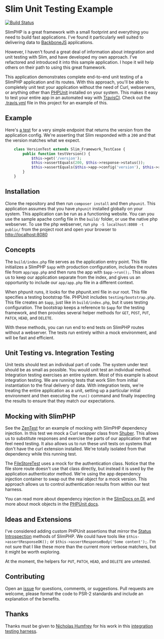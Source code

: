 Slim Unit Testing Example
================================================================================
[![Build Status](https://travis-ci.org/there4/slim-unit-testing-example.png?branch=master)](https://travis-ci.org/there4/slim-unit-testing-example)

SlimPHP is a great framework with a small footprint and everything you need to
build fast applications. I've found it particularly well suited to delivering
data to [BackboneJS][bb] applications.

However, I haven't found a great deal of information about integration and unit
testing with Slim, and have developed my own approach. I've refactored and
introduced it into this sample application. I hope it will help others on their
path to using this great framework.

This application demonstrates complete end-to-end unit testing of a SlimPHP
application and its routes. With this approach, you'll be able to completely
unit test your application without the need of Curl, webservers, or anything
other than [PHPUnit][phpunit] installed on your system. This makes it easy to
test your entire app in an automated way with [TravisCI][tci]. Check out the
[.travis.yml][yml] file in this project for an example of this.

## Example

Here's [a test][version_test] for a very simple endpoint that returns the version from the
application config. We're asserting that Slim responded with a `200` and that
the version matches what we expect.

```php
    class VersionTest extends Slim_Framework_TestCase {
        public function testVersion() {
            $this->get('/version');
            $this->assertEquals(200, $this->response->status());
            $this->assertEquals($this->app->config('version'), $this->response->body());
        }
    }
```

## Installation

Clone the repository and then run `composer install` and then `phpunit`. This
application assumes that you have `phpunit` installed globally on your system.
This application can be run as a functioning website. You can you use the sample
apache config file in the `build/` folder, or use the native php webserver. To
use the php webserver, run `php -S localhost:8080 -t public/` from the project
root and open your browser to [http://localhost:8080][lh]

## Concepts

The `build/index.php` file serves as the application entry point. This file
initializes a SlimPHP `$app` with production configuration, includes the routes
file from `app/app.php` and then runs the app with `$app->run();`. This allows
us to keep our application separate from the index, and gives us an opportunity
to include our `app/app.php` file in a different context.

When phpunit runs, it looks for the phpunit.xml file in our root. This file
specifies a testing bootstrap file. PHPUnit includes `testing/bootstrap.php`.
This file creates an `$app`, just like in `build/index.php`, but it uses
testing configuration. The bootstrap keeps a reference to `$app` for the testing
framework, and then provides several helper methods for `GET`, `POST`, `PUT`,
`PATCH`, `HEAD`, and `DELETE`.

With these methods, you can run end to end tests on SlimPHP routes without a
webserver. The tests run entirely within a mock environment, and will be fast and
efficient. 

## Unit Testing vs. Integration Testing

Unit tests should test an individual part of code. The system under test should
be as small as possible. You would unit test an individual method. Integration
testing exercises an entire system. Most of this example is about integration
testing. We are running tests that work Slim from initial instantiation to the
final delivery of data. With integration tests, we're treating the entire
application as a unit, setting up a particular initial environment and then
executing the `run()` command and finally inspecting the results to ensure that
they match our expectations.

## Mocking with SlimPHP

See the [ZenTest][zen_test] for an example of mocking with SlimPHP dependency
injection. In this test we mock a Curl wrapper class from [Shuber][shuber]. This
allows us to substitute responses and exercise the parts of our application that
we feel need testing. It also allows us to run these unit tests on systems that
don't have the curl extension installed. We're totally isolated from that
dependency while this running test.

The [FileStoreTest][file_test] uses a mock for the authentication
class. Notice that the file store route doesn't use that class directly, but
instead it is used by the application authenticator method. We're using the app
dependency injection container to swap out the real object for a mock version.
This approach allows us to control authentication results from within our test
harness.

You can read more about dependency injection in the [SlimDocs on DI][di], and
more about mock objects in the [PHPUnit docs][php_mock].

## Ideas and Extensions

I've considered adding custom PHPUnit assertions that mirror the
[Status Introspection][si] methods of SlimPHP. We could have tools like 
`$this->assertResponseOK();` or `$this->assertResponseBody('Some content');`.
I'm not sure that I like these more than the current more verbose matchers, but
it might be worth exploring.

At the moment, the helpers for `PUT`, `PATCH`, `HEAD`, and `DELETE` are
untested.

## Contributing

Open an [issue][issues] for questions, comments, or suggestions. Pull requests
are welcome, please format the code to PSR-2 standards and include an
explanation of the benefits.

## Thanks

Thanks must be given to [Nicholas Humfrey][njh] for his work in this
[integration testing harness][njh_test].

[issues]: https://github.com/there4/slim-unit-testing-example/issues
[phpunit]: http://phpunit.de/manual/current/en/index.html
[yml]: https://github.com/there4/slim-unit-testing-example/blob/master/.travis.yml
[tci]: http://travis-ci.org
[php_mock]: http://phpunit.de/manual/3.0/en/mock-objects.html
[shuber]: https://github.com/shuber/curl
[si]: http://docs.slimframework.com/#Response
[di]: http://docs.slimframework.com/#Dependency-Injection
[file_test]: https://github.com/there4/slim-unit-testing-example/blob/master/tests/integration/FileStoreTest.php
[zen_test]: https://github.com/there4/slim-unit-testing-example/blob/master/tests/integration/ZenTest.php
[version_test]: https://github.com/there4/slim-unit-testing-example/blob/master/tests/integration/VersionTest.php
[lh]: http://localhost:8080
[bb]: http://backbonejs.org
[njh]: https://github.com/njh
[njh_test]: https://github.com/njh/njh.me/blob/master/test/IntegrationTest.php
